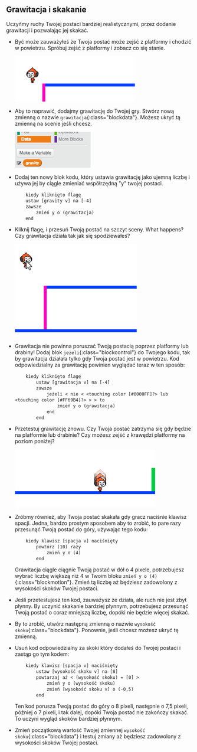## Grawitacja i skakanie

Uczyńmy ruchy Twojej postaci bardziej realistycznymi, przez dodanie grawitacji i pozwalając jej skakać.

+ Być może zauważyłeś że Twoja postać może zejść z platformy i chodzić w powietrzu. Spróbuj zejść z platformy i zobacz co się stanie.
    
    ![screenshot](images/dodge-no-gravity.png)

+ Aby to naprawić, dodajmy grawitację do Twojej gry. Stwórz nową zmienną o nazwie `grawitacja`{:class="blockdata"}. Możesz ukryć tą zmienną na scenie jeśli chcesz.
    
    ![screenshot](images/dodge-gravity.png)

+ Dodaj ten nowy blok kodu, który ustawia grawitację jako ujemną liczbę i używa jej by ciągle zmieniać współrzędną "y" twojej postaci.
    
    ```blocks
        kiedy kliknięto flagę
        ustaw [gravity v] na [-4]
        zawsze
            zmień y o (grawitacja)
        end
    ```

+ Kliknij flagę, i przesuń Twoją postać na szczyt sceny. What happens? Czy grawitacja działa tak jak się spodziewałeś?
    
    ![screenshot](images/dodge-gravity-drag.png)

+ Grawitacja nie powinna poruszać Twoją postacią poprzez platformy lub drabiny! Dodaj blok `jeżeli`{:class="blockcontrol"} do Twojego kodu, tak by grawitacja działała tylko gdy Twoja postać jest w powietrzu. Kod odpowiedzialny za grawitację powinien wyglądać teraz w ten sposób:
    
    ```blocks
        kiedy kliknięto flagę
            ustaw [grawitacja v] na [-4]
            zawsze
                jeżeli < nie < <touching color [#0000FF]?> lub <touching color [#FF69B4]?> > > to
                    zmień y o (grawitacja)
                end
            end
    ```

+ Przetestuj grawitację znowu. Czy Twoja postać zatrzyma się gdy będzie na platformie lub drabinie? Czy możesz zejść z krawędzi platformy na poziom poniżej?
    
    ![screenshot](images/dodge-gravity-test.png)

+ Zróbmy również, aby Twoja postać skakała gdy gracz naciśnie klawisz spacji. Jedna, bardzo prostym sposobem aby to zrobić, to pare razy przesunąć Twoją postać do góry, używając tego kodu:
    
    ```blocks
        kiedy klawisz [spacja v] naciśnięty
            powtórz (10) razy
                zmień y o (4)
            end
    ```
    
    Grawitacja ciągle ciągnie Twoją postać w dół o 4 pixele, potrzebujesz wybrać liczbę większą niż 4 w Twoim bloku `zmień y o (4)`{:class="blockmotion"}. Zmień tą liczbę aż będziesz zadowolony z wysokości skoków Twojej postaci.

+ Jeśli przetestujesz ten kod, zauważysz że działa, ale ruch nie jest zbyt płynny. By uczynić skakanie bardziej płynnym, potrzebujesz przesunąć Twoją postać o coraz mniejszą liczbę, dopóki nie będzie więcej skakać.

+ By to zrobić, utwórz następną zmienną o nazwie `wysokość skoku`{:class="blockdata"}. Ponownie, jeśli chcesz możesz ukryć tę zmienną.

+ Usuń kod odpowiedzialny za skoki który dodałeś do Twojej postaci i zastąp go tym kodem:
    
    ```blocks
        kiedy klawisz [spacja v] naciśnięty
            ustaw [wysokość skoku v] na [8]
            powtarzaj aż < (wysokość skoku) = [0] >
                zmień y o (wysokość skoku)
                zmień [wysokość skoku v] o (-0,5)
            end
    ```
    
    Ten kod porusza Twoją postać do góry o 8 pixeli, następnie o 7,5 pixeli, później o 7 pixeli, i tak dalej, dopóki Twoja postać nie zakończy skakać. To uczyni wygląd skoków bardziej płynnym.

+ Zmień początkową wartość Twojej zmiennej `wysokość skoku`{:class="blockdata"} i testuj zmiany aż będziesz zadowolony z wysokości skoków Twojej postaci.